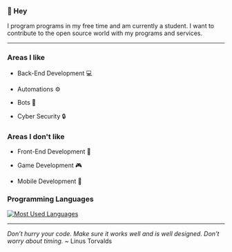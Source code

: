 ### 👋 Hey

I program programs in my free time and am currently a student. I want to contribute to the open source world with my programs and services.

---

### Areas I like

- Back-End Development 💻

- Automations ⚙️

- Bots 🤖

- Cyber Security 🔒

### Areas I don't like

- Front-End Development 🎨

- Game Development 🎮

- Mobile Development 📱

### Programming Languages

<!-- https://github.com/anuraghazra/github-readme-stats#top-languages-card <3 -->

[![Most Used Languages](https://github-readme-stats.vercel.app/api/top-langs/?username=dodaucy&layout=compact&theme=dark&cache_seconds=7200 "Most Used Languages")](https://github.com/dodaucy?tab=repositories)

---

*Don’t hurry your code. Make sure it works well and is well designed. Don’t worry about timing.* ~ Linus Torvalds
